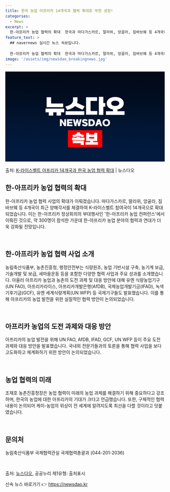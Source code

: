 ```yaml
---
title: 한국 농업 아프리카 14개국과 협력 확대로 무한 성장!
categories:
  - News
excerpt: >
  한-아프리카 농업 협력의 확대  한국과 마다가스카르, 말라위, 앙골라, 짐바브웨 등 4개국이 최근 양해각서를…
feature_text: >
  ## navernews 실시간 뉴스 속보입니다.

  한-아프리카 농업 협력의 확대  한국과 마다가스카르, 말라위, 앙골라, 짐바브웨 등 4개국이 최근 양해각서를…
image: '/assets/img/newsdao_breakingnews.jpg'
---
```


![뉴스다오 속보](/assets/img/newsdao_breakingnews.jpg)

<p>출처: <a href="https://newsdao.kr/4125" rel="dofollow">K-라이스벨트 아프리카 14개국과 한국 농업 협력 확대</a> | 뉴스다오</p>

<h2 data-ke-size="size26">한-아프리카 농업 협력의 확대</h2>
한-아프리카 농업 협력 사업의 확대가 이뤄졌습니다. 마다가스카르, 말라위, 앙골라, 짐바브웨 등 4개국이 최근 양해각서를 체결하여 K-라이스벨트 참여국이 14개국으로 확대되었습니다. 이는 한-아프리카 정상회의의 부대행사인 '한-아프리카 농업 컨퍼런스'에서 이뤄진 것으로, 약 300명이 참석한 가운데 한-아프리카 농업 분야의 협력과 연대가 더욱 강화될 전망입니다.

<p data-ke-size="size16">&nbsp;</p>

<h2 data-ke-size="size26">한-아프리카 농업 협력 사업 소개</h2>
농림축산식품부, 농촌진흥청, 행정안전부는 식량원조, 농업 기반시설 구축, 농기계 보급, 기술개발 및 보급, 새마을운동 등을 포함한 다양한 협력 사업과 주요 성과를 소개했습니다. 아울러 아프리카 농업과 농촌의 도전 과제 및 대응 방안에 대해 유엔 식량농업기구(UN FAO), 아프리카라이스, 아프리카개발은행(AfDB), 국제농업개발기금(IFAD), 녹색기후기금(GCF), 유엔 세계식량계획(UN WFP) 등 국제기구들도 발표했습니다. 이를 통해 아프리카의 농업 발전을 위한 실질적인 협력 방안이 논의되었습니다.

<p data-ke-size="size16">&nbsp;</p>

<h2 data-ke-size="size26">아프리카 농업의 도전 과제와 대응 방안</h2>
아프리카의 농업 발전을 위해 UN FAO, AfDB, IFAD, GCF, UN WFP 등이 주요 도전 과제와 대응 방안을 발표했습니다. 국내외 전문가들과의 토론을 통해 협력 사업을 보다 고도화하고 체계화하기 위한 방안이 논의되었습니다.

<p data-ke-size="size16">&nbsp;</p>

<h2 data-ke-size="size26">농업 협력의 미래</h2>
조재호 농촌진흥청장은 농업 협력이 미래의 농업 과제를 해결하기 위해 중요하다고 강조하며, 한국의 농업에 대한 아프리카의 기대가 크다고 언급했습니다. 또한, 구체적인 협력 내용이 논의되어 케이-농업의 위상이 전 세계에 알려지도록 최선을 다할 것이라고 덧붙였습니다.

<p data-ke-size="size16">&nbsp;</p>

<h2 data-ke-size="size26">문의처</h2>
농림축산식품부 국제협력관실 국제협력총괄과 (044-201-2036)

<p data-ke-size="size16">&nbsp;</p>

출처: <a href="https://newsdao.kr/4125">뉴스다오</a>, 공공누리 제1유형: 출처표시 

신속 뉴스 바로가기 👉 <a href="https://newsdao.kr" rel="dofollow">https://newsdao.kr</a>


